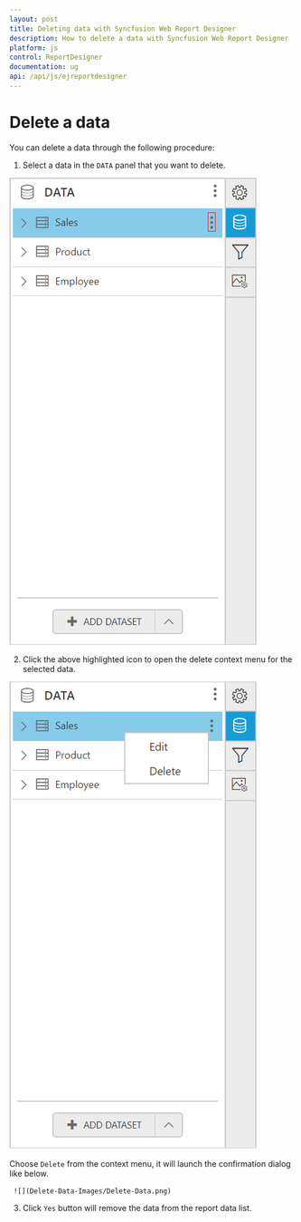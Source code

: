 ```yaml
---
layout: post
title: Deleting data with Syncfusion Web Report Designer
description: How to delete a data with Syncfusion Web Report Designer
platform: js
control: ReportDesigner
documentation: ug
api: /api/js/ejreportdesigner
---
```


# Delete a data

You can delete a data through the following procedure:

1. Select a data in the `DATA` panel that you want to delete.

![](Delete-Data-Images/Deleting-Data.png)

2. Click the above highlighted icon to open the delete context menu for the selected data.

![](Delete-Data-Images/Delete-Data-Context.png)

   Choose `Delete` from the context menu, it will launch the confirmation dialog like below.

     ![](Delete-Data-Images/Delete-Data.png)

3. Click `Yes` button will remove the data from the report data list.